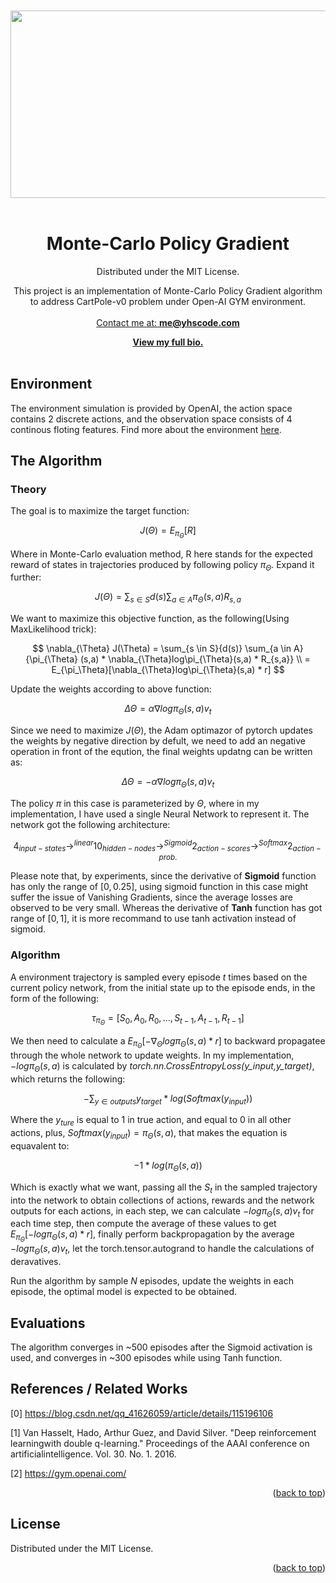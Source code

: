 

<br />
<div align="center" id="readme-top">
  
 <br />
<img src="https://www.gymlibrary.dev/_images/cart_pole.gif" width="700" height="300"></br>
</br>
  <h1 align="center">Monte-Carlo Policy Gradient</h1>

  <p align="center" >
  Distributed under the MIT License.

This project is an implementation of Monte-Carlo Policy Gradient algorithm to address CartPole-v0 problem under Open-AI GYM environment.
</br>
<br />
<a href="https://yuhang.topsoftint.com">Contact me at: <strong>me@yhscode.com</strong></a>

<a href="https://yhscode.com"><strong>View my full bio.</strong></a>
    <br />
    <br />
  </p>
</div>






<!-- ABOUT THE PROJECT -->
## Environment
<p id="1"></p>

The environment simulation is provided by OpenAI, the action space contains 2 discrete actions, and the observation space consists of 4 continous floting features. Find more about the environment <a href="https://www.gymlibrary.dev/environments/classic_control/cart_pole/">here</a>. 

## The Algorithm

### Theory 

The goal is to maximize the target function:

$$
J(\Theta) = E_{\pi_\Theta}[R]
$$

Where in Monte-Carlo evaluation method, R here stands for the expected reward of states in trajectories produced by following policy $\pi_\Theta$. Expand it further:

$$
J(\Theta) = \sum_{s \in S}{d(s)} \sum_{a \in A}{\pi_{\Theta}(s,a)R_{s,a}}
$$

We want to maximize this objective function, as the following(Using MaxLikelihood trick):

$$
\nabla_{\Theta} J(\Theta) = \sum_{s \in S}{d(s)} \sum_{a \in A}{\pi_{\Theta} (s,a) * \nabla_{\Theta}log\pi_{\Theta}(s,a) * R_{s,a}} \\ 
= E_{\pi_\Theta}[\nabla_{\Theta}log\pi_{\Theta}(s,a) * r]
$$

Update the weights according to above function:

$$
\Delta \Theta = \alpha \nabla log\pi_{\Theta}(s,a)v_t
$$


Since we need to maximize $J(\Theta)$, the Adam optimazor of pytorch updates the weights by negative direction by defult, we need to add an negative operation in front of the eqution, the final weights updatng can be written as:

$$
\Delta \Theta = - \alpha \nabla log\pi_{\Theta}(s,a)v_t
$$

The policy $\pi$ in this case is parameterized by $\Theta$, where in my implementation, I have used a single Neural Network to represent it. The network got the following architecture:

$$
4_{input-states} \to^{linear} 10_{hidden-nodes} \to^{Sigmoid} 2_{action-scores} \to^{Softmax} 2_{action-prob.}
$$

Please note that, by experiments, since the derivative of **Sigmoid** function has only the range of $[0,0.25]$, using sigmoid function in this case might suffer the issue of Vanishing Gradients, since the average losses are observed to be very small. Whereas the derivative of **Tanh** function has got range of $[0,1]$, it is more recommand to use tanh activation instead of sigmoid.

### Algorithm
A environment trajectory is sampled every episode $t$ times based on the current policy network, from the initial state up to the episode ends, in the form of the following:

$$
\tau_{\pi_\Theta}=[S_0,A_0,R_0,...,S_{t-1},A_{t-1},R_{t-1}]
$$

We then need to calculate a $E_{\pi_\Theta}[-\nabla_{\Theta}log\pi_{\Theta}(s,a) * r]$ to backward propagatee through the whole network to update weights. In my implementation, $-log\pi_{\Theta}(s,a)$ is calculated by _torch.nn.CrossEntropyLoss(y_input,y_target)_, which returns the following:

$$
-\sum_{y \in outputs}{y_{target}*log(Softmax(y_{input}))}
$$

Where the $y_{ture}$ is equal to 1 in true action, and equal to 0 in all other actions, plus, $Softmax(y_{input}) = \pi_{\Theta}(s,a)$, that makes the equation is equavalent to:

$$
-1*log(\pi_{\Theta}(s,a))
$$

Which is exactly what we want, passing all the $S_t$ in the sampled trajectory into the network to obtain collections of actions, rewards and the network outputs for each actions, in each step, we can calculate $- log\pi_{\Theta}(s,a)v_t$ for each time step, then compute the average of these values to get $E_{\pi_\Theta}[-log\pi_{\Theta}(s,a) * r]$, finally perform backpropagation by the average $-log\pi_{\Theta}(s,a)v_t$, let the torch.tensor.autogrand to handle the calculations of deravatives.

Run the algorithm by sample $N$ episodes, update the weights in each episode, the optimal model is expected to be obtained.

## Evaluations

The algorithm converges in ~500 episodes after the Sigmoid activation is used, and converges in ~300 episodes while using Tanh function.

## References / Related Works
<p id="6"></p>

[0] https://blog.csdn.net/qq_41626059/article/details/115196106

[1] Van Hasselt, Hado, Arthur Guez, and David Silver. "Deep reinforcement learningwith double q-learning." Proceedings of the AAAI conference on artificialintelligence. Vol. 30. No. 1. 2016.

[2] https://gym.openai.com/


<p align="right">(<a href="#readme-top">back to top</a>)</p>


<!-- LICENSE -->
## License

Distributed under the MIT License.

<p align="right">(<a href="#readme-top">back to top</a>)</p>





